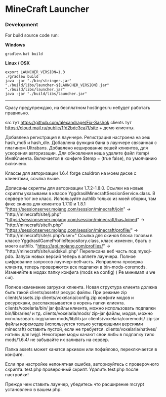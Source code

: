# MineCraft Launcher

### Development

For build source code run:

**Windows**

```
gradlew.bat build
```

**Linux / OSX**

```
export LAUNCHER_VERSION=1.3
./gradlew build
java -jar "./bin/stringer.jar" "./build/libs/launcher-${LAUNCHER_VERSION}.jar" "./build/libs/launcher.jar"
java -jar "./build/libs/launcher.jar"

```


---
Сразу предупреждаю, на бесплатном hostinger.ru небудет работать правильно.

src тут https://github.com/alexandrage/Fix-Sashok
clients тут https://cloud.mail.ru/public/1fd2bdc3ca7f/site + демо клиенты.

Добавлена регистрация в лаунчере.
Регистрация настроена на хеш hash_md5 и hash_dle.
Добавлена функция бана в лаунчере связанная с плагином Ultrabans.
Добавлено кеширование хешей клиентов, для ускорения авторизации.
Для обновления кеша удалите файл /temp/ИмяКлиента.
Включается в конфиге $temp = (true false), по умолчанию включено.

Классы для авторизации 1.6.4 forge cauldron на моем диске с клиентами, ссылка выше.

Дописаны скрипты для авторизации 1.7.2-1.8.0.
Ссылки на  новые скрипты указываем в классе YggdrasilMinecraftSessionService.class. В сервере тот же класс.
Используйте authlib только из моей сборки, там фикс скинов для клиентов 1.7.10 и 1.8.1
"https://sessionserver.mojang.com/session/minecraft/join" -> "http://minecraft/site/j.php"
"https://sessionserver.mojang.com/session/minecraft/hasJoined" -> "http://minecraft/site/h.php"
"https://sessionserver.mojang.com/session/minecraft/profile/" -> "http://minecraft/site/s.php?user="
Ссылка для скинов блока головы в классе YggdrasilGameProfileRepository.class, класс изменен, брать с моего authlib.
"https://api.mojang.com/profiles/" -> "http://minecraft/site/uuidskull.php"
Переписана веб часть под mysql-pdo.
Запуск новых версий теперь в аплете лаунчера.
Полное шифрование запросов лаунчер-вебчасть.
Исправлена проверка клиента, теперь проверяются все подпапки в bin-mods-coremods.
Изменяйте в модах папку конфига (mods на config) ( Ре минимап и we cui).

Полное изменение загрузки клиента.
Новая структура клиента должна быть такой
clients/assets/ ресурс файлы. При режиме zip clients/assets.zip
clients/voxelaria/config.zip конфиги модов и ресурскаки, расспаковывается в корень папки клиента.
clients/voxelaria/bin/ jar файлы клиента, можно
использовать подпапки bin/libraries/ и тд.
clients/voxelaria/mods/  zip-jar файлы, модов, можно использовать
подпапки mods/lib/lib.jar
clients/voxelaria/coremods/ zip-jar файлы коремодов (используется
только устаревшими версиями minecraft) оставить пустой, если не требуется.
clients/voxelaria/natives/ нативы для lwjgl.
Некоторые моды качают свои либы в подпапку типо mods/1.6.4/
не забывайте их заливать на сервер.

Папка assets может качатся архивом или пофайлово, переключается в конфиге.

Если при настройке непонятная ошибка, авторизуйтесь с проверочного скрипта.
test.php проверочный скрипт. Удалить test.php после настройки!

Прежде чем ставить лаунчер, убедитесь что расширение mcrypt установлено в вашем php.